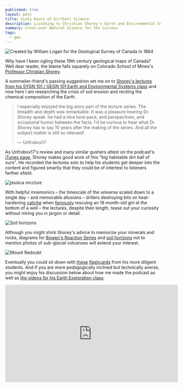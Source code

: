```yaml
---
published: true
layout: post
title: Sixty Hours of Dirtball Science
description: Listening to Christian Shorey's Earth and Environmental Systems Lectures
summary: Cross-over Natural Science for the Curious
tags:
  - geo
---
```

![Created by William Logan for the Geological Survey of Canada in 1864](https://tce-live2.s3.amazonaws.com/media/media/2bebe9b8-7dbd-4569-9cc1-fb24d96fa6de.jpg)

Why have I been ogling these 19th century geological maps of Canada?  Well dear reader, the blame falls squarely on Colorado School of Mines's [Professor Christian Shorey](https://geology.mines.edu/project/shorey-christian/).

A sommelier-friend's passing suggestion set me on to [Shorey's lectures from his SYGN 101 / GEGN 101 Earth and Environmental Systems class](https://geology.mines.edu/sygn101-podcasts/) and now here I am researching the crisis of soil erosion and reciting the chemical composition of the Earth.

> I especially enjoyed the big story part of the lecture series. The breadth and depth was remarkable. It was a pleasure hearing Dr. Shorey speak. he had a nice tone pace, and perspectives, and occasional humor between the facts. I'd be curious to hear what Dr. Shorey has to say 10 years after the making of the series. And all the subject matter is still so relevant!
>
>— Unfrobox17

As Unfrobox17's review and many similar gushers attest on the podcast's [iTunes page](https://itunes.apple.com/us/itunes-u/earth-environmental-science/id439365947), Shorey makes good work of this "big habitable dirt ball of ours".  He recorded the lectures solo to help his students get deeper into the content and figured smartly that they could be of intertest to listeners farther afield.

![jessica mcclure](https://spacecoastdaily.com/wp-content/uploads/2015/10/well-rescue-564x311.png)

With helpful mnemonics  – the timescale of the universe scaled down to a single day – and memorable allusions – drillers destroying bits on heat-hardening [caliche](https://en.wikipedia.org/wiki/Caliche) when [famously](https://en.wikipedia.org/wiki/Rescue_of_Jessica_McClure) rescuing an 18 month-old girl at the bottom of a well – the lectures, despite their length, tease out your curiosity without miring you in jargon or detail.

![Soil horizons](https://upload.wikimedia.org/wikipedia/commons/thumb/9/95/Soil_profile.png/1024px-Soil_profile.png)

Although you might shirk Shorey's advice to memorize your minerals and rocks, diagrams for [Bowen's Reaction Series](https://en.wikipedia.org/wiki/Bowen%27s_reaction_series) and [soil horizons](https://en.wikipedia.org/wiki/Soil_horizon) not to mention photos of sub-glacial volcanoes will extend your interest.

![Mount Redoubt](https://upload.wikimedia.org/wikipedia/commons/thumb/6/65/Mt_Redoubt_2009-03-21_1237756418_ak231.JPG/1920px-Mt_Redoubt_2009-03-21_1237756418_ak231.JPG)

Eventually you could sit down with [these](https://quizlet.com/70275283/colorado-school-of-mines-shorey-earth-test-1-flash-cards/) [flashcards](https://quizlet.com/206124880/gegn-101-exam-1-flash-cards/) from his more diligent students.  And if you are more pedagogically inclined but technically averse, you might enjoy his discussion below about how me made the podcast as well as [the videos for his Earth Exploration class](https://podcasts.apple.com/us/podcast/earth-explorations/id439366320):

<iframe width="560" height="315" src="https://www.youtube.com/embed/JCYWLmsACKs" frameborder="0" allow="accelerometer; autoplay; encrypted-media; gyroscope; picture-in-picture" allowfullscreen></iframe>
